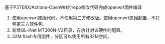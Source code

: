 基于P3TERX/Actions-OpenWrt的repo修改代码完成openwrt固件编译
1. 使用openwrt原版代码，不使用第三方修改版。使用openwrt原始配置，不打包第三方软件包。
2. 新增GL-iNet MT300N-V2目录，存放针对该硬件的配置。
3. 32M flash专用固件，分区可以使用所有32M空间。
